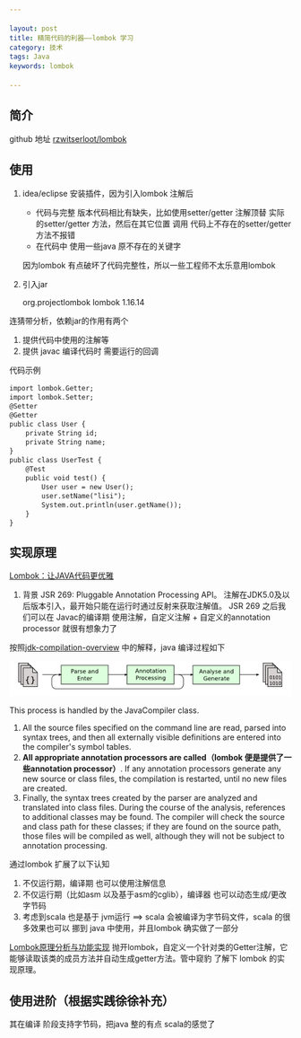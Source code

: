 ```yaml
---

layout: post
title: 精简代码的利器——lombok 学习
category: 技术
tags: Java
keywords: lombok

---
```


## 简介


github 地址 [rzwitserloot/lombok](https://github.com/rzwitserloot/lombok)

## 使用


1. idea/eclipse 安装插件，因为引入lombok 注解后

	* 代码与完整 版本代码相比有缺失，比如使用setter/getter 注解顶替 实际的setter/getter 方法，然后在其它位置 调用 代码上不存在的setter/getter 方法不报错
	* 在代码中 使用一些java 原不存在的关键字

	因为lombok 有点破坏了代码完整性，所以一些工程师不太乐意用lombok
	
2. 引入jar

	<dependency>
	    <groupId>org.projectlombok</groupId>
	    <artifactId>lombok</artifactId>
	    <version>1.16.14</version>
	</dependency>
	
连猜带分析，依赖jar的作用有两个

1. 提供代码中使用的注解等
2. 提供 javac 编译代码时 需要运行的回调

代码示例
	
	import lombok.Getter;
	import lombok.Setter;
	@Setter
	@Getter
	public class User {
	    private String id;
	    private String name;
	}
	public class UserTest {
	    @Test
	    public void test() {
	        User user = new User();
	        user.setName("lisi");
	        System.out.println(user.getName());
	    }
	}
	
## 实现原理

[Lombok：让JAVA代码更优雅](http://blog.didispace.com/java-lombok-1/)

1. 背景  JSR 269: Pluggable Annotation Processing API。 注解在JDK5.0及以后版本引入，最开始只能在运行时通过反射来获取注解值。 JSR 269 之后我们可以在 Javac的编译期 使用注解，自定义注解 + 自定义的annotation processor 就很有想象力了

按照[jdk-compilation-overview](http://openjdk.java.net/groups/compiler/doc/compilation-overview/index.html) 中的解释，java 编译过程如下

![](/public/upload/java/lombok_javac_flow.png)
	
This process is handled by the JavaCompiler class.

1. All the source files specified on the command line are read, parsed into syntax trees, and then all externally visible definitions are entered into the compiler's symbol tables.
2. **All appropriate annotation processors are called（lombok 便是提供了一些annotation processor）**. If any annotation processors generate any new source or class files, the compilation is restarted, until no new files are created.
3. Finally, the syntax trees created by the parser are analyzed and translated into class files. During the course of the analysis, references to additional classes may be found. The compiler will check the source and class path for these classes; if they are found on the source path, those files will be compiled as well, although they will not be subject to annotation processing.


通过lombok 扩展了以下认知

1. 不仅运行期，编译期 也可以使用注解信息
2. 不仅运行期（比如asm 以及基于asm的cglib），编译器 也可以动态生成/更改字节码
3. 考虑到scala 也是基于 jvm运行 ==> scala 会被编译为字节码文件，scala 的很多效果也可以 挪到 java 中使用，并且lombok 确实做了一部分

[Lombok原理分析与功能实现](https://juejin.im/entry/5a390ba76fb9a0451e3fed7c) 抛开lombok，自定义一个针对类的Getter注解，它能够读取该类的成员方法并自动生成getter方法。管中窥豹 了解下 lombok 的实现原理。


## 使用进阶（根据实践徐徐补充）

其在编译 阶段支持字节码，把java 整的有点 scala的感觉了